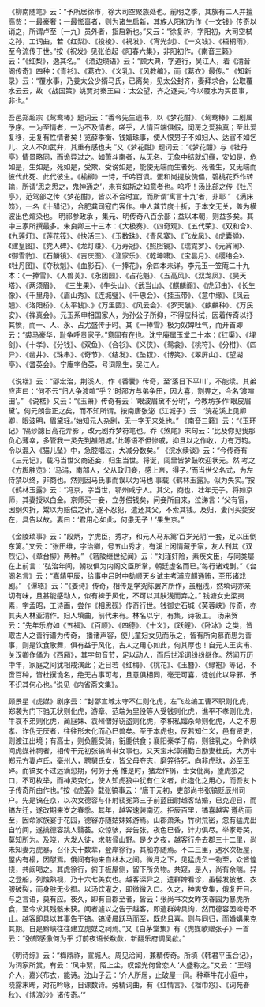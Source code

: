 <!-- { "loadSidebar": true } -->
   《柳南随笔》云：“予所居徐市，徐大司空聚族处也。前明之季，其族有二人并擅高赀：一最豪奢；一最恡啬者，则为诸生启新，其族人阳初为作《一文钱》传奇以诮之，所谓卢至〔一九〕员外者，指启新也。”又云：“徐复祚，字阳初，大司空栻之孙，工词曲，若《红梨》、《投棱》、《祝发》、《宵光剑》、《一文钱》、《梧桐雨》，至今流传于世。”按《祝发》见张伯起《阳春六集》，非阳初作。《南音三籁》云：“《红梨》，逸其名。”
《酒边瓒语》云：“顾大典，字道行，吴江人，着《清音阁传奇》四种：《青衫》、《葛衣》、《义乳》、《风教编》，而《葛衣》最传。”
   《知新录》云：“覆水事，乃姜太公少婿马氏，已离矣，见太公封齐，妻拜求合，公取覆水云云，故 《战国策》姚贾对秦王曰：‘太公望，齐之逐夫。’今以覆水为买臣事，非也。”
     
   吾邑郑超宗《鸳鸯棒》题词云：“香令先生遗书，以《梦花酣》、《鸳鸯棒》二剧属予序。一为至情者，一为不及情者。嗟乎，人情百端俱假，闺房之爱独真；至此爱复移，无复有性情者矣！览薛季衡、钱媚珠事，使人恨男子不如妇人、达官不如乞儿、文人不如武弁，其重有感也夫 ”又《梦花酣》题词云：“《梦花酣》与《牡丹亭》情景略同，而诡异过之。如萧斗南者，从无名、无象中结就幻缘，安如是，危如是，生如是，死如是，受欺、受谤如是，能使无端而生者死、死者生，又无端而彼代此死、此代彼生。《榆柳》一诗，千吟百讽。蛋和尚提放傀儡，碧桃花乔作转输，所谓‘思之思之，鬼神通之’，未有如斯之如意者也。呜呼！汤比部之传《牡丹亭》，范驾部之传《梦花酣》，皆以不合时宜，而所谓‘寓言十九’者，非耶 ”
   《满床笏》，一名《十醋记》，合肥龚司寇门客作。中人龚节度十折，于本文无关，盖为横波出色煊染也。
   明祁参政承 ，集元、明传奇八百余部；益以本朝，则益多矣。其中三家所撰最多。朱良卿三十三本：《大极奏》、《四奇观》、《五代荣》、《双和合》、《九莲灯》、《莲花筏》、《快活三》、《玉数珠》、《青风寨》、《飞龙凤》、《虎囊弹》、《建皇图》、《党人碑》、《龙灯赚》、《万寿冠》、《照胆镜》、《瑞霓罗》、《元宵闹》、《御雪豹》、《石麟镜》、《吉庆图》、《渔家乐》、《乾坤啸》、《宝昙月》、《缨络会》、《牡丹图》、《夺秋魁》、《血影石》、《一捧花》，余四本未详。李元玉一笠庵二十九本：《一捧雪》、《人兽关》、《永团圆》、《占花魁》、《五高风》、《双龙凤》、《昊天塔》、《两须眉》、 《三生果》、《牛头山》、《武当山》、《麒麟阁》、《虎邱由》、《长生像》、《千里舟》、《眉山秀》、《连城璧》、《千忠会》、《挂玉带》、《意中缘》、《凤云翘》、《洛阳桥》、《太平钱》、》《万里圆》、《风云会》、《罗天醮》、《麒麟种》、《万民安》、《禅真会》。元玉系申相国家人，为孙公子所抑，不得应科试，因着传奇以抒其愤，而一、人、永、占尤盛传于时。其《一捧雪》极为奴婢吐气，而开首即云：“裘马豪华，耻争呼贵家子。”意固有在也。沈宁庵属玉堂二十本：《红渠》、《埋剑》、《十孝》、《分钱》、《双鱼》、《合衫》、《义侠》、《鸳衾》、《桃符》、《分柑》、《四异》、《凿井》、《珠串》、《奇节》、《结发》、《坠钗》、《博笑》、《翠屏山》、《望湖亭》、《耆英会》。宁庵字伯英，号词隐生，吴江人。
      
   《说楛》云：“邵宏治，荆溪人，作《香囊》传奇，至‘落日下平川’，不能续。其弟应声曰：‘何不云“归人争渡喧”乎？’时邵方与弟争田，因大喜，割畀之，今名‘渡喧田’。”
   《说楛》又云：“《玉箫》传奇有云：‘眼波眉黛不分明’，今教坊多作‘眼皮眉黛’。何元朗尝正之矣，而不知所谓。按南唐张泌《江城子》云：‘浣花溪上见卿卿，眼波明，眉黛轻。’始知元人杂剧，无一字无来处也。”
   《南音三籁》云：“《玉环记》‘隔纱牕日高花弄影’，改元剧乔梦符笔也。乔《煞尾》末句云：‘比及你见我那负心薄幸，多管我一灵先到雒阳城。’此等语不但惨戚，抑且以之作收，力有万钧。令以混入《猫儿坠》中，急腔唱过，大减分数矣。”
   《浣水续谈》云：“今传奇有《三元记》，载冯当世父商还妾，归生当世。将诞，闾里皆梦鼓吹迎状元。然 考之《方舆胜览》：‘马涓，南部人，父从政归妾，感上帝，得子。’而当世父名式，为左侍禁以终，非商也。然则因马氏事而误以为冯也 事载《鹤林玉露》。似为失实。”按《鹤林玉露》云：“冯京，字当世，鄂州咸宁人。其父，商也，壮年无子。将如京师，其妻授以白金。京师买一妾，立券偿钱矣，问妾所自来，泣涕言：‘父有官，因纲欠折，鬻以为赔偿之计。’遂不忍犯，遣还其父，不索其钱。及归，妻问买妾安在，具告以故。妻曰：‘君用心如此，何患无子！’果生京。”
     
   《金陵琐事》云：“段炳，字虎臣，秀才，和元人马东篱‘百岁光阴’一套，足以压倒东篱。”又云：“张田维，字治卿，号五山秀才，有溪上闲情藏于家，友人刊其《双烈记》、《章台柳》两种。”
   《箬陂继世纪闻》云：“刘瑾奸险，素疾文臣，与同类屡在上前言：‘弘治年间，朝权俱为内阁文臣所掌，朝廷虚名而已。’每行诸戏剧。”《台阁名言》云：“嘉靖甲辰，给事中吕时中劾顺天乡试主考浦应麒通贿，至形诸戏剧。”
   《谭辂》云：“《姜诗》传奇，相传是学究陈罢齐所作，虽粗浅，然填词亦亲切有味，且甚能感动人，似有裨于风化，不可以其肤浅而弃之。”
   钱塘女史梁夷素，字孟昭，工诗画，尝作《相思砚》传奇行世。钱御史石城《芙蓉峡》传奇，亦其夫人林亚清作。妇人填曲，前代未有。林名以宁，有集，诗极工。
  汤来贺云：“先年乐府如《五福》、《百顺》、《四德》、《十义》，《跃鲤》、《卧冰》之类，皆取古人之善行谱为传奇， 播诸声容，使儿童妇女见而乐之，皆有所向慕而思为善事，则是饮食歌舞，俱有益于风化，古人之用心如此，何其厚也！自元人王实甫、关汉卿作俑为《西厢》，其字句音节，足以动人，而后世淫词纷纷继作。然闻万历中年，家庭之间犹相戒演此；近日若《红梅》、《桃花》、《玉簪》、《绿袍》等记，不啻百种，皆杜撰诡名，绝无古事可考，且意俱相同，毫无可喜，徒创此以导邪，予不识其何心也。”说见《内省斋文集》。
     
   顾景星《虎媒》剧序云：“封邵宣城太守不仁则化虎，左飞龙编工曹不职则化虎，郑袭为门下驺无状则化虎，游章、范端为里役等人受钱则化虎，谯平不孝则化虎，牛哀不弟则化虎，蔺庭妹、袁州僧好窃盗则化虎，李积私孀杀命则化虎，人之不忠孝、诈伪无厌者，往往形未化而心巳兽矣。至于本虎也，反若知仁义，邑有贤吏，则渡江出境；有高士，则负簏受骑，衔鹿供食；襄阳秦孝子病，则往乳之。今黔峡间虎媒神祠者，相传干元初张镐尚书女事也。又天宝末漳浦勤自励妻杜氏，大历中郑元方妻卢氏，毫州人，聘舅氏女，皆父母夺志，磨笄待死，向非虎驮，必至玉碎。而镐女不过远谪愆期，何劳于菟 惟是时，猪龙作祸，士女仳离，堕虎狼之口，不可枚举，而神灵变化，使人知虎狼中犹有仁义者，此造化之用心，而吾友卜子传奇所由作也。”按《虎荟》载张镐事云：“唐干元初，吏部尚书张镐贬辰州司户。先是镐在京，以次女德容与仆射裴冕第三子前蓝田尉越客结婚，巳克迎日，而镐左迁，遂改期来岁之春季。其年，越客速装南迈。拒辰百里，镐喜越客 遵约而至，因命家族宴于花园，德容亦随姑妹姊游焉。山郡萧条，竹树荒密，忽有猛虎出自竹间，遂擒德容跳人翳荟。众惊骇，奔告张。夜色巳昏，计力俱尽。举家号哭，莫知所为。及晓，大发人徒，求骸骨山野。是夕之夜，越客行舟去郡三十二里，尚未知妻为虎暴，召仆夫十数辈，登岸徐行，其船亦随焉。不二三里，遇水次板屋，屋内有榻，因憇焉。俄间有物来自林木之间。微月之下，见猛虎负一物至，众皆惶挠，共阚喝之。其虎徐行，俯于板屋侧，留下所负物。共窥，是人，尚有余喘。舁之登船，列烛熟视，乃十六七美女也。越客深异之，遣群婢看诊，虽髻发披散、衣服破裂，而身肤无少损。以汤饮灌之，即微微入口。久之，神爽安集，俄复开目。与之言语，莫有应。夜久，即有自郡至者，皆云：张尚书次女昨夜春园为暴虎所食，至今求其残骸未获。闻者遽以之告于越客，即遣群婢具询，然而德容因啼号不止。越客即具以其事告于镐。镐凌晨跃马而至，既悲且喜。则与同归，而婚媾果克其期。自是黔峡往往建立虎媒之祠焉。”又《白茅堂集》有《虎媒歌赠张子》一首云：“张郎感激何为乎 灯前夜语长欷歔，新翻乐府调吴歈。”
      
   《明诗综》云：“梅鼎祚，宣城人。周见洽闻，兼精传奇。所填《韩君平玉合记》，为词家所赏，有云：‘风中絮，陌上尘，叹韶光何曾恋人 ’人盛称之。”又云：“王翊介人，嘉兴布衣，能诗。沈山子云：‘介人所居，止破屋一间。种牵牛花小庭中，晓露末晞，对花吟咏，日课数诗。旁精词曲，有《红情言》、《榴巾怨》、《词苑春秋》、《博浪沙》诸传奇。’” 
      
